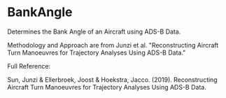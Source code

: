 # BankAngle
Determines the Bank Angle of an Aircraft using ADS-B Data.

Methodology and Approach are from Junzi et al. "Reconstructing Aircraft Turn Manoeuvres for Trajectory Analyses Using ADS-B Data."


Full Reference:

Sun, Junzi & Ellerbroek, Joost & Hoekstra, Jacco. (2019). Reconstructing Aircraft Turn Manoeuvres for Trajectory Analyses Using ADS-B Data. 

